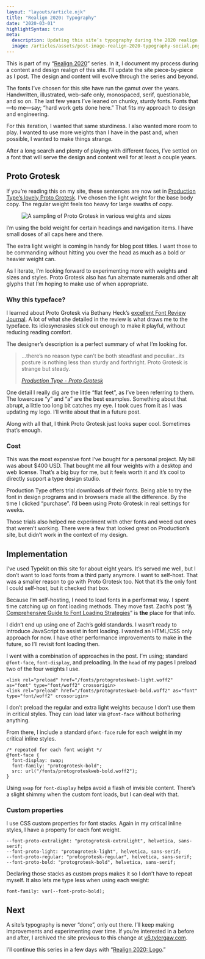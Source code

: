 ```yaml
---
layout: "layouts/article.njk"
title: "Realign 2020: Typography"
date: "2020-03-01"
highlightSyntax: true
meta:
  description: Updating this site’s typography during the 2020 realign.
  image: /articles/assets/post-image-realign-2020-typography-social.png
---
```


<p class="entry-intro">
  This is part of my “<a href="https://tylergaw.com/articles/realign-2020"
    >Realign 2020</a
  >” series. In it, I document my process during a content and design realign of
  this site. I’ll update the site piece-by-piece as I post. The design and
  content will evolve through the series and beyond.
</p>

<p>
  The fonts I’ve chosen for this site have run the gamut over the years.
  Handwritten, illustrated, web-safe only, monospaced, serif, questionable, and
  so on. The last few years I’ve leaned on chunky, sturdy fonts. Fonts that—to
  me—say; “hard work gets done here.” That fits my approach to design and
  engineering.
</p>
<p>
  For this iteration, I wanted that same sturdiness. I also wanted more room to
  play. I wanted to use more weights than I have in the past and, when possible,
  I wanted to make things strange.
</p>
<p>
  After a long search and plenty of playing with different faces, I’ve settled
  on a font that will serve the design and content well for at least a couple
  years.
</p>

<h2>
  Proto Grotesk
</h2>
<p>
  If you’re reading this on my site, these sentences are now set in
  <a href="https://www.productiontype.com/family/proto_grotesk"
    >Production Type’s lovely Proto Grotesk</a
  >. I’ve chosen the light weight for the base body copy. The regular weight
  feels too heavy for large swaths of copy.
</p>
<figure>
  <img
    src="https://tylergaw.com/articles/assets/post-image-realign-2020-typography-proto-grotesk.png"
    alt="A sampling of Proto Grotesk in various weights and sizes"
  />
</figure>
<p>
  I’m using the bold weight for certain headings and navigation items. I have
  small doses of all caps here and there.
</p>
<p>
  The extra light weight is coming in handy for blog post titles. I want those
  to be commanding without hitting you over the head as much as a bold or
  heavier weight can.
</p>

<p>
  As I iterate, I’m looking forward to experimenting more with weights and sizes
  and styles. Proto Grotesk also has fun alternate numerals and other alt glyphs
  that I’m hoping to make use of when appropriate.
</p>

<h3>
  Why this typeface?
</h3>
<p>
  I learned about Proto Grotesk via Bethany Heck’s
  <a href="https://fontreviewjournal.com/proto-grotesk/"
    >excellent Font Review Journal</a
  >. A lot of what she detailed in the review is what draws me to the typeface.
  Its idiosyncrasies stick out enough to make it playful, without reducing
  reading comfort.
</p>
<p>
  The designer’s description is a perfect summary of what I’m looking for.
</p>

<blockquote>
  <p>
    …there’s no reason type can’t be both steadfast and peculiar…its posture is
    nothing less than sturdy and forthright. Proto Grotesk is strange but
    steady.
  </p>
  <cite>
    <a href="https://www.productiontype.com/family/proto_grotesk"
      >Production Type - Proto Grotesk</a
    >
  </cite>
</blockquote>

<p>
  One detail I really dig are the little “flat feet”, as I’ve been referring to
  them. The lowercase “y” and “a” are the best examples. Something about that
  abrupt, a little too long bit catches my eye. I took cues from it as I was
  updating my logo. I’ll write about that in a future post.
</p>

<p>
  Along with all that, I think Proto Grotesk just looks super cool. Sometimes
  that’s enough.
</p>

<h3>
  Cost
</h3>
<p>
  This was the most expensive font I’ve bought for a personal project. My bill
  was about $400 USD. That bought me all four weights with a desktop and web
  license. That’s a big buy for me, but it feels worth it and it’s cool to
  directly support a type design studio.
</p>
<p>
  Production Type offers trial downloads of their fonts. Being able to try the
  font in design programs and in browsers made all the difference. By the time I
  clicked “purchase”. I’d been using Proto Grotesk in real settings for weeks.
</p>
<p>
  Those trials also helped me experiment with other fonts and weed out ones that
  weren’t working. There were a few that looked great on Production’s site, but
  didn’t work in the context of my design.
</p>

<h2>
  Implementation
</h2>
<p>
  I’ve used Typekit on this site for about eight years. It’s served me well, but
  I don’t want to load fonts from a third party anymore. I want to self-host.
  That was a smaller reason to go with Proto Grotesk too. Not that it’s the only
  font I could self-host, but it checked that box.
</p>
<p>
  Because I’m self-hosting, I need to load fonts in a performat way. I spent
  time catching up on font loading methods. They move fast. Zach’s post “<a
    href="https://www.zachleat.com/web/comprehensive-webfonts/"
    >A Comprehensive Guide to Font Loading Strategies</a
  >” is <strong>the</strong> place for that info.
</p>
<p>
  I didn’t end up using one of Zach’s gold standards. I wasn’t ready to
  introduce JavaScript to assist in font loading. I wanted an HTML/CSS only
  approach for now. I have other performance improvements to make in the future,
  so I’ll revisit font loading then.
</p>
<p>
  I went with a combination of approaches in the post. I’m using; standard
  <code>@font-face</code>, <code>font-display</code>, and preloading. In the
  <code>head</code> of my pages I preload two of the four weights I use.
</p>

<pre><code class="language-html">&lt;link rel="preload" href="/fonts/protogroteskweb-light.woff2" as="font" type="font/woff2" crossorigin&gt;
&lt;link rel="preload" href="/fonts/protogroteskweb-bold.woff2" as="font" type="font/woff2" crossorigin&gt;
</code></pre>

<p>
  I don’t preload the regular and extra light weights because I don’t use them
  in critical styles. They can load later via <code>@font-face</code> without
  bothering anything.
</p>

<p>
  From there, I include a standard <code>@font-face</code> rule for each weight
  in my critical inline styles.
</p>

<pre><code class="language-css">/* repeated for each font weight */
@font-face {
  font-display: swap;
  font-family: "protogrotesk-bold";
  src: url("/fonts/protogroteskweb-bold.woff2");
}</code></pre>

<p>
  Using <code>swap</code> for <code>font-display</code> helps avoid a flash of
  invisible content. There’s a slight shimmy when the custom font loads, but I
  can deal with that.
</p>

<h3>Custom properties</h3>
<p>
  I use CSS custom properties for font stacks. Again in my critical inline
  styles, I have a property for each font weight.
</p>

<pre><code class="language-css">--font-proto-extralight: "protogrotesk-extralight", helvetica, sans-serif;
--font-proto-light: "protogrotesk-light", helvetica, sans-serif;
--font-proto-regular: "protogrotesk-regular", helvetica, sans-serif;
--font-proto-bold: "protogrotesk-bold", helvetica, sans-serif;</code></pre>

<p>
  Declaring those stacks as custom props makes it so I don’t have to repeat
  myself. It also lets me type less when using each weight:
</p>
<pre><code class="language-css">font-family: var(--font-proto-bold);</code></pre>

<h2>Next</h2>
<p>
  A site’s typography is never “done”, only out there. I’ll keep making
  improvements and experimenting over time. If you’re interested in a before and
  after, I archived the site previous to this change at
  <a href="https://v6.tylergaw.com">v6.tylergaw.com</a>.
</p>
<p>
  I’ll continue this series in a few days with “<a
    href="https://tylergaw.com/articles/realign-2020-logo"
    >Realign 2020: Logo</a
  >.”
</p>
